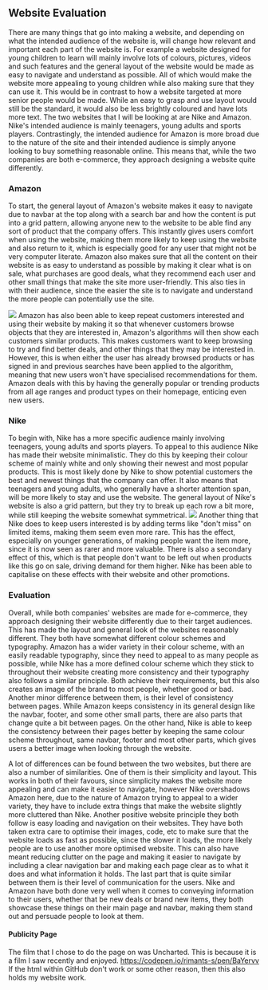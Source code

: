 ## Website Evaluation
There are many things that go into making a website, and depending on what the intended audience of the website is, will change how relevant and important each part of the website is. For example a website designed for young children to learn will mainly involve lots of colours, pictures, videos and such features and the general layout of the website would be made as easy to navigate and understand as possible. All of which would make the website more appealing to young children while also making sure that they can use it. This would be in contrast to how a website targeted at more senior people would be made. While an easy to grasp and use layout would still be the standard, it would also be less brightly coloured and have lots more text.
The two websites that I will be looking at are Nike and Amazon. Nike's intended audience is mainly teenagers, young adults and sports players. Contrastingly, the intended audience for Amazon is more broad due to the nature of the site and their intended audience is simply anyone looking to buy something reasonable online. This means that, while the two companies are both e-commerce, they approach designing a website quite differently. 

### Amazon
To start, the general layout of Amazon's website makes it easy to navigate due to navbar at the top along with a search bar and how the content is put into a grid pattern, allowing anyone new to the website to be able find any sort of product that the company offers. This instantly gives users comfort when using the website, making them more likely to keep using the website and also return to it, which is especially good for any user that might not be very computer literate.
Amazon also makes sure that all the content on their website is as easy to understand as possible by making it clear what is on sale, what purchases are good deals, what they recommend each user and other small things that make the site more user-friendly. This also ties in with their audience, since the easier the site is to navigate and understand the more people can potentially use the site.

![](https://i.ibb.co/J3Sp9VP/Unit-15.png)
Amazon has also been able to keep repeat customers interested and using their website by making it so that whenever customers browse objects that they are interested in, Amazon's algorithms will then show each customers similar products. This makes customers want to keep browsing to try and find better deals, and other things that they may be interested in. However, this is when either the user has already browsed products or has signed in and previous searches have been applied to the algorithm, meaning that new users won't have specialised recommendations for them. Amazon deals with this by having the generally popular or trending products from all age ranges and product types on their homepage, enticing even new users.

### Nike
To begin with, Nike has a more specific audience mainly involving teenagers, young adults and sports players. To appeal to this audience Nike has made their website minimalistic. They do this by keeping their colour scheme of mainly white and only showing their newest and most popular products. This is most likely done by Nike to show potential customers the best and newest things that the company can offer. It also means that teenagers and young adults, who generally have a shorter attention span, will be more likely to stay and use the website. The general layout of Nike's website is also a grid pattern, but they try to break up each row a bit more, while still keeping the website somewhat symmetrical.
![](https://i.ibb.co/mHHKrpx/Unit-15-3.png)
Another thing that Nike does to keep users interested is by adding terms like "don't miss" on limited items, making them seem even more rare. This has the effect, especially on younger generations, of making people want the item more, since it is now seen as rarer and more valuable. There is also a secondary effect of this, which is that people don't want to be left out when products like this go on sale, driving demand for them higher. Nike has been able to capitalise on these effects with their website and other promotions.

### Evaluation
Overall, while both companies' websites are made for e-commerce, they approach designing their website differently due to their target audiences. This has made the layout and general look of the websites reasonably different. They both have somewhat different colour schemes and typography. Amazon has a wider variety in their colour scheme, with an easily readable typography, since they need to appeal to as many people as possible, while Nike has a more defined colour scheme which they stick to throughout their website creating more consistency and their typography also follows a similar principle. Both achieve their requirements, but this also creates an image of the brand to most people, whether good or bad. Another minor difference between them, is their level of consistency between pages. While Amazon keeps consistency in its general design like the navbar, footer, and some other small parts, there are also parts that change quite a bit between pages. On the other hand, Nike is able to keep the consistency between their pages better by keeping the same colour scheme throughout, same navbar, footer and most other parts, which gives users a better image when looking through the website.

A lot of differences can be found between the two websites, but there are also a number of similarities. One of them is their simplicity and layout. This works in both of their favours, since simplicity makes the website more appealing and can make it easier to navigate, however Nike overshadows Amazon here, due to the nature of Amazon trying to appeal to a wider variety, they have to include extra things that make the website slightly more cluttered than Nike. Another positive website principle they both follow is easy loading and navigation on their websites. They have both taken extra care to optimise their images, code, etc to make sure that the website loads as fast as possible, since the slower it loads, the more likely people are to use another more optimised website. This can also have meant reducing clutter on the page and making it easier to navigate by including a clear navigation bar and making each page clear as to what it does and what information it holds. The last part that is quite similar between them is their level of communication for the users. Nike and Amazon have both done very well when it comes to conveying information to their users, whether that be new deals or brand new items, they both showcase these things on their main page and navbar, making them stand out and persuade people to look at them.

#### Publicity Page
The film that I chose to do the page on was Uncharted. This is because it is a film I saw recently and enjoyed.
https://codepen.io/rimants-s/pen/BaYervv
If the html within GitHub don't work or some other reason, then this also holds my website work.
